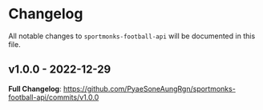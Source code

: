 # Changelog

All notable changes to `sportmonks-football-api` will be documented in this file.

## v1.0.0 - 2022-12-29

**Full Changelog**: https://github.com/PyaeSoneAungRgn/sportmonks-football-api/commits/v1.0.0
